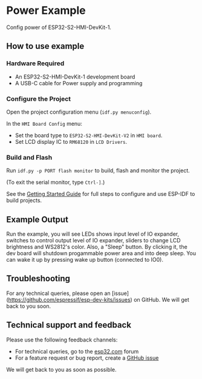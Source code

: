 # Power Example

Config power of ESP32-S2-HMI-DevKit-1.

## How to use example

### Hardware Required

* An ESP32-S2-HMI-DevKit-1 development board
* A USB-C cable for Power supply and programming

### Configure the Project

Open the project configuration menu (`idf.py menuconfig`). 

In the `HMI Board Config` menu:

* Set the board type to `ESP32-S2-HMI-DevKit-V2` in `HMI board`.
* Set LCD display IC to `RM68120` in `LCD Drivers`.

### Build and Flash

Run `idf.py -p PORT flash monitor` to build, flash and monitor the project.

(To exit the serial monitor, type ``Ctrl-]``.)

See the [Getting Started Guide](https://docs.espressif.com/projects/esp-idf/en/latest/get-started/index.html) for full steps to configure and use ESP-IDF to build projects.

## Example Output

Run the example, you will see LEDs shows input level of IO expander, switches to control output level of IO expander, sliders to change LCD brightness and WS2812's color. Also, a "Sleep" button. By clicking it, the dev board will shutdown progammable power area and into deep sleep. You can wake it up by pressing wake up button (connected to IO0).

## Troubleshooting

For any technical queries, please open an [issue] (https://github.com/espressif/esp-dev-kits/issues) on GitHub. We will get back to you soon.

## Technical support and feedback

Please use the following feedback channels:

* For technical queries, go to the [esp32.com](https://esp32.com/) forum
* For a feature request or bug report, create a [GitHub issue](https://github.com/espressif/esp-idf/issues)

We will get back to you as soon as possible.
